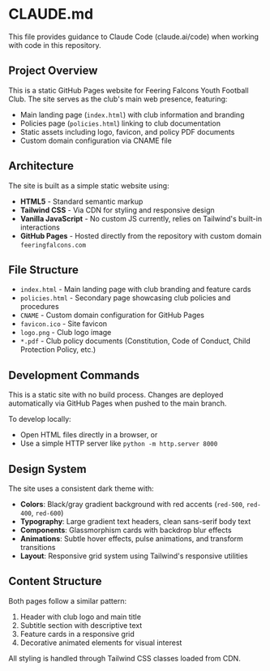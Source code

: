 # CLAUDE.md

This file provides guidance to Claude Code (claude.ai/code) when working with code in this repository.

## Project Overview

This is a static GitHub Pages website for Feering Falcons Youth Football Club. The site serves as the club's main web presence, featuring:

- Main landing page (`index.html`) with club information and branding
- Policies page (`policies.html`) linking to club documentation
- Static assets including logo, favicon, and policy PDF documents
- Custom domain configuration via CNAME file

## Architecture

The site is built as a simple static website using:

- **HTML5** - Standard semantic markup
- **Tailwind CSS** - Via CDN for styling and responsive design
- **Vanilla JavaScript** - No custom JS currently, relies on Tailwind's built-in interactions
- **GitHub Pages** - Hosted directly from the repository with custom domain `feeringfalcons.com`

## File Structure

- `index.html` - Main landing page with club branding and feature cards
- `policies.html` - Secondary page showcasing club policies and procedures
- `CNAME` - Custom domain configuration for GitHub Pages
- `favicon.ico` - Site favicon
- `logo.png` - Club logo image
- `*.pdf` - Club policy documents (Constitution, Code of Conduct, Child Protection Policy, etc.)

## Development Commands

This is a static site with no build process. Changes are deployed automatically via GitHub Pages when pushed to the main branch.

To develop locally:
- Open HTML files directly in a browser, or
- Use a simple HTTP server like `python -m http.server 8000`

## Design System

The site uses a consistent dark theme with:
- **Colors**: Black/gray gradient background with red accents (`red-500`, `red-400`, `red-600`)
- **Typography**: Large gradient text headers, clean sans-serif body text
- **Components**: Glassmorphism cards with backdrop blur effects
- **Animations**: Subtle hover effects, pulse animations, and transform transitions
- **Layout**: Responsive grid system using Tailwind's responsive utilities

## Content Structure

Both pages follow a similar pattern:
1. Header with club logo and main title
2. Subtitle section with descriptive text
3. Feature cards in a responsive grid
4. Decorative animated elements for visual interest

All styling is handled through Tailwind CSS classes loaded from CDN.